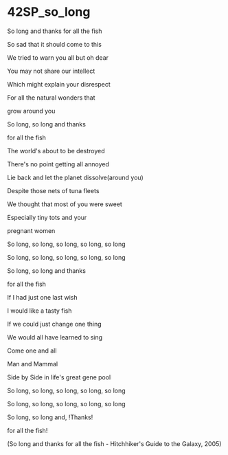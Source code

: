 # 42SP_so_long

So long and thanks for all the fish

So sad that it should come to this

We tried to warn you all but oh dear

You may not share our intellect

Which might explain your disrespect

For all the natural wonders that

grow around you

So long, so long and thanks

for all the fish

The world's about to be destroyed

There's no point getting all annoyed

Lie back and let the planet dissolve(around you)

Despite those nets of tuna fleets

We thought that most of you were sweet

Especially tiny tots and your

pregnant women

So long, so long, so long, so long, so long

So long, so long, so long, so long, so long

So long, so long and thanks

for all the fish

If I had just one last wish

I would like a tasty fish

If we could just change one thing

We would all have learned to sing

Come one and all

Man and Mammal

Side by Side in life's great gene pool

So long, so long, so long, so long, so long

So long, so long, so long, so long, so long

So long, so long and, !Thanks!

for all the fish!


(So long and thanks for all the fish - Hitchhiker's Guide to the Galaxy, 2005)
